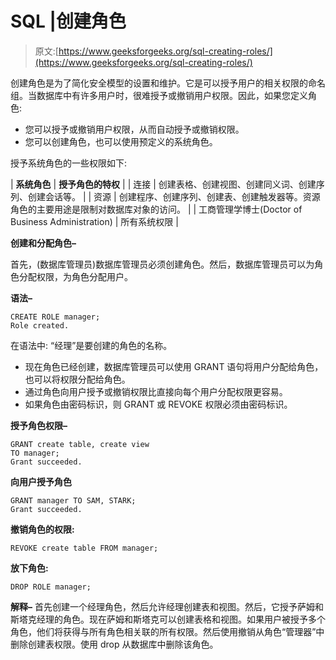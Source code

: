 # SQL |创建角色

> 原文:[https://www.geeksforgeeks.org/sql-creating-roles/](https://www.geeksforgeeks.org/sql-creating-roles/)

创建角色是为了简化安全模型的设置和维护。它是可以授予用户的相关权限的命名组。当数据库中有许多用户时，很难授予或撤销用户权限。因此，如果您定义角色:

*   您可以授予或撤销用户权限，从而自动授予或撤销权限。
*   您可以创建角色，也可以使用预定义的系统角色。

授予系统角色的一些权限如下:

| **系统角色** | **授予角色的特权** |
| 连接 | 创建表格、创建视图、创建同义词、创建序列、创建会话等。 |
| 资源 | 创建程序、创建序列、创建表、创建触发器等。资源角色的主要用途是限制对数据库对象的访问。 |
| 工商管理学博士(Doctor of Business Administration) | 所有系统权限 |

**创建和分配角色–**

首先，(数据库管理员)数据库管理员必须创建角色。然后，数据库管理员可以为角色分配权限，为角色分配用户。

**语法–**

```
CREATE ROLE manager;
Role created.

```

在语法中:
“经理”是要创建的角色的名称。

*   现在角色已经创建，数据库管理员可以使用 GRANT 语句将用户分配给角色，也可以将权限分配给角色。
*   通过角色向用户授予或撤销权限比直接向每个用户分配权限更容易。
*   如果角色由密码标识，则 GRANT 或 REVOKE 权限必须由密码标识。

**授予角色权限–**

```
GRANT create table, create view
TO manager;
Grant succeeded.

```

**向用户授予角色**

```
GRANT manager TO SAM, STARK;
Grant succeeded.

```

**撤销角色的权限:**

```
REVOKE create table FROM manager;

```

**放下角色:**

```
DROP ROLE manager;

```

**解释–**
首先创建一个经理角色，然后允许经理创建表和视图。然后，它授予萨姆和斯塔克经理的角色。现在萨姆和斯塔克可以创建表格和视图。如果用户被授予多个角色，他们将获得与所有角色相关联的所有权限。然后使用撤销从角色“管理器”中删除创建表权限。使用 drop 从数据库中删除该角色。